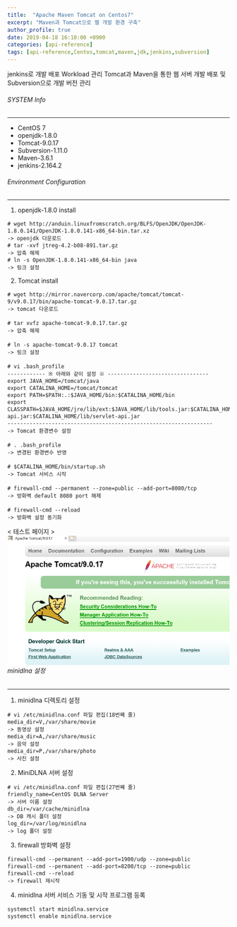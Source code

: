 ```yaml
---
title:  "Apache Maven Tomcat on Centos7"
excerpt: "Maven과 Tomcat으로 웹 개발 환경 구축"
author_profile: true
date: 2019-04-18 16:10:00 +0900
categories: [api-reference]
tags: [api-reference,Centos,tomcat,maven,jdk,jenkins,subversion]
---
```


jenkins로 개발 배포 Workload 관리
Tomcat과 Maven을 통한 웹 서버 개발 배포 및 Subversion으로 개발 버전 관리

###### SYSTEM Info
-------------
- CentOS 7
- openjdk-1.8.0
- Tomcat-9.0.17
- Subversion-1.11.0
- Maven-3.6.1
- jenkins-2.164.2

###### Environment Configuration
-------------

1. openjdk-1.8.0 install

```
# wget http://anduin.linuxfromscratch.org/BLFS/OpenJDK/OpenJDK-1.8.0.141/OpenJDK-1.8.0.141-x86_64-bin.tar.xz
-> openjdk 다운로드
# tar -xvf jtreg-4.2-b08-891.tar.gz
-> 압축 해제
# ln -s OpenJDK-1.8.0.141-x86_64-bin java
-> 링크 설정
```

2. Tomcat install

```
# wget http://mirror.navercorp.com/apache/tomcat/tomcat-9/v9.0.17/bin/apache-tomcat-9.0.17.tar.gz
-> tomcat 다운로드

# tar xvfz apache-tomcat-9.0.17.tar.gz
-> 압축 해제

# ln -s apache-tomcat-9.0.17 tomcat
-> 링크 설정

# vi .bash_profile
------------ ※ 아래와 같이 설정 ※ --------------------------------
export JAVA_HOME=/tomcat/java
export CATALINA_HOME=/tomcat/tomcat
export PATH=$PATH:.:$JAVA_HOME/bin:$CATALINA_HOME/bin
export CLASSPATH=$JAVA_HOME/jre/lib/ext:$JAVA_HOME/lib/tools.jar:$CATALINA_HOME/lib/jsp-api.jar:$CATALINA_HOME/lib/servlet-api.jar
-----------------------------------------------------------------
-> Tomcat 환경변수 설정

# . .bash_profile
-> 변경된 환경변수 반영

# $CATALINA_HOME/bin/startup.sh
-> Tomcat 서비스 시작

# firewall-cmd --permanent --zone=public --add-port=8080/tcp
-> 방화벽 default 8080 port 해제

# firewall-cmd --reload
-> 방화벽 설정 동기화
```
< 테스트 페이지 >
<img align="left" src="Tomcat.png">


###### minidlna 설정
-------------

1. minidlna 디렉토리 설정

```
# vi /etc/minidlna.conf 파일 편집(18번째 줄) 
media_dir=V,/var/share/movie
-> 동영상 설정
media_dir=A,/var/share/music
-> 음악 설정
media_dir=P,/var/share/photo
-> 사진 설정
```

2. MiniDLNA 서버 설정

```
# vi /etc/minidlna.conf 파일 편집(27번째 줄)
friendly_name=CentOS DLNA Server
-> 서버 이름 설정
db_dir=/var/cache/minidlna
-> DB 캐시 폴더 설정
log_dir=/var/log/minidlna
-> log 폴더 설정
```

3. firewall 방화벽 설정

```
firewall-cmd --permanent --add-port=1900/udp --zone=public
firewall-cmd --permanent --add-port=8200/tcp --zone=public
firewall-cmd --reload
-> firewall 재시작
```

4. minidlna 서버 서비스 기동 및 시작 프로그램 등록

```
systemctl start minidlna.service
systemctl enable minidlna.service
```